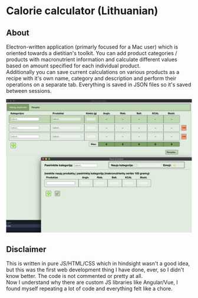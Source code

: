 # Calorie calculator (Lithuanian)

## About
Electron-written application (primarly focused for a Mac user) which is oriented towards a dietitian's toolkit. You can add product categories / products with macronutrient information and calculate different values based on amount specified for each individual product.  
Additionally you can save current calculations on various products as a recipe with it's own name, category and description and perform their operations on a separate tab. Everything is saved in JSON files so it's saved between sessions.

![calorie-calc](imgs/calorie-calculator.png)

## Disclaimer
This is written in pure JS/HTML/CSS which in hindsight wasn't a good idea, but this was the first web development thing I have done, ever, so I didn't know better. The code is not commented or pretty at all.  
Now I understand why there are custom JS libraries like Angular/Vue, I found myself repeating a lot of code and everything felt like a chore.